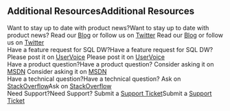 ## <a name="additional-resources"></a><span data-ttu-id="1c90b-101">Additional Resources</span><span class="sxs-lookup"><span data-stu-id="1c90b-101">Additional Resources</span></span>

<span data-ttu-id="1c90b-102">Want to stay up to date with product news?</span><span class="sxs-lookup"><span data-stu-id="1c90b-102">Want to stay up to date with product news?</span></span> <span data-ttu-id="1c90b-103">Read our [Blog] or follow us on [Twitter] </span><span class="sxs-lookup"><span data-stu-id="1c90b-103">Read our [Blog] or follow us on [Twitter] </span></span></br>
<span data-ttu-id="1c90b-104">Have a feature request for SQL DW?</span><span class="sxs-lookup"><span data-stu-id="1c90b-104">Have a feature request for SQL DW?</span></span> <span data-ttu-id="1c90b-105">Please post it on [UserVoice] </span><span class="sxs-lookup"><span data-stu-id="1c90b-105">Please post it on [UserVoice] </span></span></br>
<span data-ttu-id="1c90b-106">Have a product question?</span><span class="sxs-lookup"><span data-stu-id="1c90b-106">Have a product question?</span></span> <span data-ttu-id="1c90b-107">Consider asking it on [MSDN] </span><span class="sxs-lookup"><span data-stu-id="1c90b-107">Consider asking it on [MSDN] </span></span></br>
<span data-ttu-id="1c90b-108">Have a technical question?</span><span class="sxs-lookup"><span data-stu-id="1c90b-108">Have a technical question?</span></span> <span data-ttu-id="1c90b-109">Ask on [StackOverflow]</span><span class="sxs-lookup"><span data-stu-id="1c90b-109">Ask on [StackOverflow]</span></span></br>
<span data-ttu-id="1c90b-110">Need Support?</span><span class="sxs-lookup"><span data-stu-id="1c90b-110">Need Support?</span></span> <span data-ttu-id="1c90b-111">Submit a [Support Ticket]</span><span class="sxs-lookup"><span data-stu-id="1c90b-111">Submit a [Support Ticket]</span></span></br>

[Blog]: https://azure.microsoft.com/blog/tag/azure-sql-data-warehouse/
[Twitter]: https://twitter.com/AzureSQLDW
[UserVoice]: https://feedback.azure.com/forums/307516-sql-data-warehouse
[MSDN]: https://social.msdn.microsoft.com/Forums/azure/en-US/home?forum=AzureSQLDataWarehouse
[StackOverflow]: http://stackoverflow.com/questions/tagged/azure-sqldw
[Support Ticket]: ../articles/sql-data-warehouse/sql-data-warehouse-get-started-create-support-ticket.md



